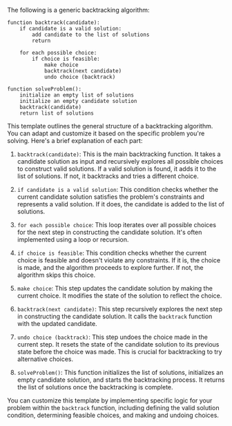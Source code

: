 The following is a generic backtracking algorithm:
```
function backtrack(candidate):
    if candidate is a valid solution:
        add candidate to the list of solutions
        return
    
    for each possible choice:
        if choice is feasible:
            make choice
            backtrack(next candidate)
            undo choice (backtrack)

function solveProblem():
    initialize an empty list of solutions
    initialize an empty candidate solution
    backtrack(candidate)
    return list of solutions
```

This template outlines the general structure of a backtracking algorithm. You can adapt and customize it based on the specific problem you're solving. Here's a brief explanation of each part:

1. `backtrack(candidate)`: This is the main backtracking function. It takes a candidate solution as input and recursively explores all possible choices to construct valid solutions. If a valid solution is found, it adds it to the list of solutions. If not, it backtracks and tries a different choice.
    
2. `if candidate is a valid solution`: This condition checks whether the current candidate solution satisfies the problem's constraints and represents a valid solution. If it does, the candidate is added to the list of solutions.
    
3. `for each possible choice`: This loop iterates over all possible choices for the next step in constructing the candidate solution. It's often implemented using a loop or recursion.
    
4. `if choice is feasible`: This condition checks whether the current choice is feasible and doesn't violate any constraints. If it is, the choice is made, and the algorithm proceeds to explore further. If not, the algorithm skips this choice.
    
5. `make choice`: This step updates the candidate solution by making the current choice. It modifies the state of the solution to reflect the choice.
    
6. `backtrack(next candidate)`: This step recursively explores the next step in constructing the candidate solution. It calls the `backtrack` function with the updated candidate.
    
7. `undo choice (backtrack)`: This step undoes the choice made in the current step. It resets the state of the candidate solution to its previous state before the choice was made. This is crucial for backtracking to try alternative choices.
    
8. `solveProblem()`: This function initializes the list of solutions, initializes an empty candidate solution, and starts the backtracking process. It returns the list of solutions once the backtracking is complete.
    

You can customize this template by implementing specific logic for your problem within the `backtrack` function, including defining the valid solution condition, determining feasible choices, and making and undoing choices.

